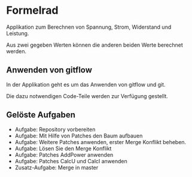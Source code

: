 # Formelrad

Applikation zum Berechnen von Spannung, Strom, Widerstand und Leistung.

Aus zwei gegeben Werten können die anderen beiden Werte berechnet werden.

## Anwenden von gitflow

In der Applikation geht es um das Anwenden von gitflow und git.

Die dazu notwendigen Code-Teile werden zur Verfügung gestellt.

## Gelöste Aufgaben

* Aufgabe: Repository vorbereiten 
* Aufgabe: Mit Hilfe von Patches den Baum aufbauen
* Aufgabe: Weitere Patches anwenden, erster Merge Konflikt beheben. 
* Aufgabe: Lösen Sie den Merge Konflikt
* Aufgabe: Patches AddPower anwenden  
* Aufgabe: Patches CalcU und CalcI anwenden 
* Zusatz-Aufgabe: Merge in master
